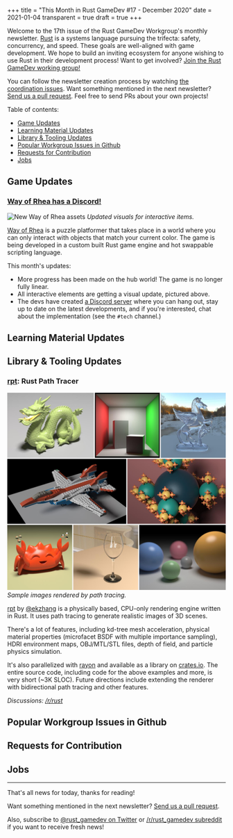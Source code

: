 +++
title = "This Month in Rust GameDev #17 - December 2020"
date = 2021-01-04
transparent = true
draft = true
+++

<!-- Check the post with markdownlint-->

Welcome to the 17th issue of the Rust GameDev Workgroup's
monthly newsletter.
[Rust] is a systems language pursuing the trifecta:
safety, concurrency, and speed.
These goals are well-aligned with game development.
We hope to build an inviting ecosystem for anyone wishing
to use Rust in their development process!
Want to get involved? [Join the Rust GameDev working group!][join]

You can follow the newsletter creation process
by watching [the coordination issues][coordination].
Want something mentioned in the next newsletter?
[Send us a pull request][pr].
Feel free to send PRs about your own projects!

[Rust]: https://rust-lang.org
[join]: https://github.com/rust-gamedev/wg#join-the-fun
[pr]: https://github.com/rust-gamedev/rust-gamedev.github.io
[coordination]: https://github.com/rust-gamedev/rust-gamedev.github.io/issues?q=label%3Acoordination

[Rust]: https://rust-lang.org
[join]: https://github.com/rust-gamedev/wg#join-the-fun

Table of contents:

- [Game Updates](#game-updates)
- [Learning Material Updates](#learning-material-updates)
- [Library & Tooling Updates](#library-tooling-updates)
- [Popular Workgroup Issues in Github](#popular-workgroup-issues-in-github)
- [Requests for Contribution](#requests-for-contribution)
- [Jobs](#jobs)

<!--
Ideal section structure is:

```
### [Title]

![image/GIF description](image link)
_image caption_

A paragraph or two with a summary and [useful links].

_Discussions:
[/r/rust](https://reddit.com/r/rust/todo),
[twitter](https://twitter.com/todo/status/123456)_

[Title]: https://first.link
[useful links]: https://other.link
```

If needed, a section can be split into subsections with a "------" delimiter.
-->

## Game Updates

### [Way of Rhea has a Discord!][wor-discord]

![New Way of Rhea assets](way-of-rhea.gif)
_Updated visuals for interactive items._

[Way of Rhea][wor-website] is a puzzle platformer that takes place in a world
where you can only interact with objects that match your current color. The game
is being developed in a custom built Rust game engine and hot swappable
scripting language.

This month's updates:

- More progress has been made on the hub world! The game is no longer fully
  linear.
- All interactive elements are getting a visual update, pictured above.
- The devs have created [a Discord server][wor-discord] where you can hang out,
  stay up to date on the latest developments, and if you're interested, chat
  about the implementation (see the `#tech` channel.)

[wor-discord]: https://discord.gg/JGeVt5XwPP
[wor-website]: https://anthropicstudios.com/way-of-rhea

## Learning Material Updates

## Library & Tooling Updates

### [rpt]: Rust Path Tracer

![demo renders](rpt-collage.jpg)
_Sample images rendered by path tracing._

[rpt] by [@ekzhang] is a physically based, CPU-only rendering engine written in
Rust. It uses path tracing to generate realistic images of 3D scenes.

There's a lot of features, including kd-tree mesh acceleration, physical
material properties (microfacet BSDF with multiple importance sampling), HDRI
environment maps, OBJ/MTL/STL files, depth of field, and particle physics
simulation.

It's also parallelized with [rayon] and available as a library on [crates.io].
The entire source code, including code for the above examples and more, is very
short (~3K SLOC). Future directions include extending the renderer with
bidirectional path tracing and other features.

_Discussions:
[/r/rust](https://reddit.com/r/rust/comments/k81wwi/rpt_v01)_

[rpt]: https://github.com/ekzhang/rpt
[@ekzhang]: https://www.ekzhang.com/
[rayon]: https://github.com/rayon-rs/rayon
[crates.io]: https://crates.io/

## Popular Workgroup Issues in Github

<!-- Up to 10 links to interesting issues -->

## Requests for Contribution

<!-- Links to "good first issue"-labels or direct links to specific tasks -->

## Jobs

<!-- An optional section for new jobs related to Rust gamedev -->

------

That's all news for today, thanks for reading!

Want something mentioned in the next newsletter?
[Send us a pull request][pr].

Also, subscribe to [@rust_gamedev on Twitter][@rust_gamedev]
or [/r/rust_gamedev subreddit][/r/rust_gamedev] if you want to receive fresh news!

<!--
TODO: Add real links and un-comment once this post is published
**Discussions of this post**:
[/r/rust](TODO),
[twitter](TODO).
-->

[/r/rust_gamedev]: https://reddit.com/r/rust_gamedev
[@rust_gamedev]: https://twitter.com/rust_gamedev
[pr]: https://github.com/rust-gamedev/rust-gamedev.github.io
